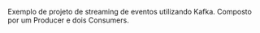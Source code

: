 Exemplo de projeto de streaming de eventos utilizando Kafka. Composto por um Producer e dois Consumers.
